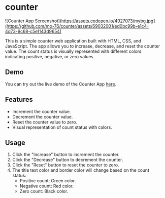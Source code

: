 # counter

![Counter App Screenshot](https://assets.codepen.io/4927073/mybg.jpg](https://github.com/mo-76/counter/assets/69032001/ed0bc99b-e1c4-4d73-9c68-c5e1143d9654)

This is a simple counter web application built with HTML, CSS, and JavaScript. The app allows you to increase, decrease, and reset the counter value. The count status is visually represented with different colors indicating positive, negative, or zero values.

## Demo

You can try out the live demo of the Counter App [here](https://mo-76.github.io/counter/).


## Features
- Increment the counter value.
- Decrement the counter value.
- Reset the counter value to zero.
- Visual representation of count status with colors.

## Usage
1. Click the "Increase" button to increment the counter.
2. Click the "Decrease" button to decrement the counter.
3. Click the "Reset" button to reset the counter to zero.
4. The title text color and border color will change based on the count status:
   - Positive count: Green color.
   - Negative count: Red color.
   - Zero count: Black color.

